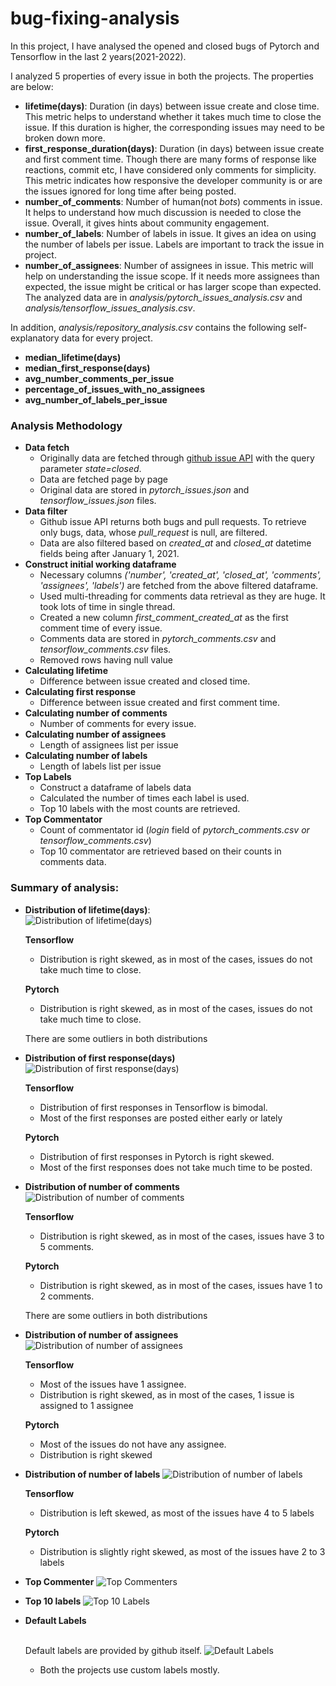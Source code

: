 # bug-fixing-analysis

In this project, I have analysed the opened and closed bugs of Pytorch and Tensorflow in the last 2 years(2021-2022). 

I analyzed 5 properties of every issue in both the projects. The properties are below:
* **lifetime(days)**: Duration (in days) between issue create and close time. This metric helps to 
  understand whether it takes much time to close the issue. If this duration is higher, the corresponding issues
  may need to be broken down more.
* **first_response_duration(days)**: Duration (in days) between issue create and first comment time. Though there are 
  many forms of response like reactions, commit etc, I have considered only comments for simplicity. This metric
  indicates how responsive the developer community is or are the issues ignored for long time after being posted. 
* **number_of_comments**: Number of human(not *bots*) comments in issue. It helps to understand how much discussion 
  is needed to close the issue. Overall, it gives hints about community engagement.
* **number_of_labels**: Number of labels in issue. It gives an idea on using the number of labels per issue.
  Labels are important to track the issue in project. 
* **number_of_assignees**: Number of assignees in issue. This metric will help on understanding the issue scope.
  If it needs more assignees than expected, the issue might be critical or has larger scope than expected.
The analyzed data are in *analysis/pytorch_issues_analysis.csv* and *analysis/tensorflow_issues_analysis.csv*.

In addition, *analysis/repository_analysis.csv* contains the following self-explanatory data for every project.
* **median_lifetime(days)**
* **median_first_response(days)**
* **avg_number_comments_per_issue**
* **percentage_of_issues_with_no_assignees**
* **avg_number_of_labels_per_issue**

### Analysis Methodology
* **Data fetch**
  * Originally data are fetched through [github issue API](https://docs.github.com/en/rest/issues/issues?apiVersion=2022-11-28#list-repository-issues)
    with the query parameter *state=closed*.
  * Data are fetched page by page
  * Original data are stored in *pytorch_issues.json* and *tensorflow_issues.json* files.
* **Data filter**
  * Github issue API returns both bugs and pull requests. To retrieve only bugs, data, whose *pull_request* is null, are filtered.
  * Data are also filtered based on *created_at* and *closed_at* datetime fields being after January 1, 2021.
* **Construct initial working dataframe**
  * Necessary columns *('number', 'created_at', 'closed_at', 'comments', 'assignees', 'labels')* are fetched from the above filtered dataframe.
  * Used multi-threading for comments data retrieval as they are huge. It took lots of time in single thread.
  * Created a new column *first_comment_created_at* as the first comment time of every issue.
  * Comments data are stored in *pytorch_comments.csv* and *tensorflow_comments.csv* files.
  * Removed rows having null value
* **Calculating lifetime**
  * Difference between issue created and closed time.
* **Calculating first response**
  * Difference between issue created and first comment time.
* **Calculating number of comments**
  * Number of comments for every issue.
* **Calculating number of assignees**
  * Length of assignees list per issue
* **Calculating number of labels**
  * Length of labels list per issue
* **Top Labels**
  * Construct a dataframe of labels data
  * Calculated the number of times each label is used.
  * Top 10 labels with the most counts are retrieved.
* **Top Commentator**
  * Count of commentator id (*login* field of *pytorch_comments.csv or tensorflow_comments.csv*)
  * Top 10 commentator are retrieved based on their counts in comments data.

### Summary of analysis:
* **Distribution of lifetime(days)**:<br>
  ![Distribution of lifetime(days)](images/Distribution%20of%20issue%20lifetime(days).png "Distribution of lifetime(days)")
  
  **Tensorflow**
  * Distribution is right skewed, as in most of the cases, issues do not take much time to close.

  **Pytorch**
  * Distribution is right skewed, as in most of the cases, issues do not take much time to close.

  There are some outliers in both distributions


* **Distribution of first response(days)**
  ![Distribution of first response(days)](images/Distribution%20of%20first%20responses(days).png "Distribution of first responses(days)")
  
  **Tensorflow**
  * Distribution of first responses in Tensorflow is bimodal.
  * Most of the first responses are posted either early or lately

  **Pytorch**
  * Distribution of first responses in Pytorch is right skewed.
  * Most of the first responses does not take much time to be posted.


* **Distribution of number of comments**
  ![Distribution of number of comments](images/Distribution%20of%20number%20of%20comments.png "Distribution of number of comments")
  
  **Tensorflow**
  * Distribution is right skewed, as in most of the cases, issues have 3 to 5 comments.

  **Pytorch**
  * Distribution is right skewed, as in most of the cases, issues have 1 to 2 comments.

  There are some outliers in both distributions


* **Distribution of number of assignees**
  ![Distribution of number of assignees](images/Distribution%20of%20number%20of%20assignees.png "Distribution of number of assignees")
  
  **Tensorflow**
  * Most of the issues have 1 assignee.
  * Distribution is right skewed, as in most of the cases, 1 issue is assigned to 1 assignee

  **Pytorch**
  * Most of the issues do not have any assignee.
  * Distribution is right skewed


* **Distribution of number of labels**
  ![Distribution of number of labels](images/Distribution%20of%20number%20of%20labels.png "Distribution of number of labels")
  
  **Tensorflow**
  * Distribution is left skewed, as most of the issues have 4 to 5 labels

  **Pytorch**
  * Distribution is slightly right skewed, as most of the issues have 2 to 3 labels


* **Top Commenter**
  ![Top Commenters](images/Top%20commenter.png "Top Commenters")


* **Top 10 labels**
  ![Top 10 Labels](images/Top%2010%20labels.png "Top 10 Labels")


* **Default Labels**<br><br>

  Default labels are provided by github itself.
  ![Default Labels](images/Default%20Labels.png "Default Labels")
 
  * Both the projects use custom labels mostly.






